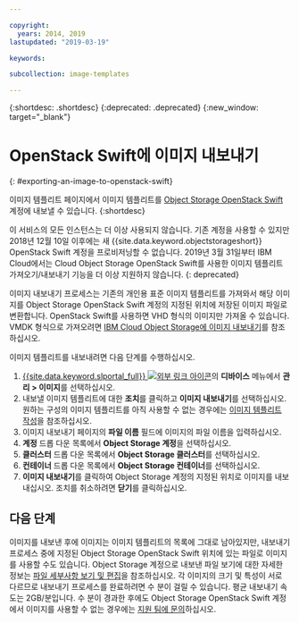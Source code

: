 ```yaml
---

copyright:
  years: 2014, 2019
lastupdated: "2019-03-19"

keywords:

subcollection: image-templates

---
```


{:shortdesc: .shortdesc}
{:deprecated: .deprecated}
{:new_window: target="_blank"}

# OpenStack Swift에 이미지 내보내기
{: #exporting-an-image-to-openstack-swift}

이미지 템플리트 페이지에서 이미지 템플리트를 [Object Storage OpenStack Swift](/docs/infrastructure/objectstorage-swift?topic=infrastructure/objectstorage-swift-getting-started-with-object-storage-openstack-swift#getting-started-with-object-storage-openstack-swift) 계정에 내보낼 수 있습니다.
{:shortdesc}

이 서비스의 모든 인스턴스는 더 이상 사용되지 않습니다. 기존 계정을 사용할 수 있지만 2018년 12월 10일 이후에는 새 {{site.data.keyword.objectstorageshort}} OpenStack Swift 계정을 프로비저닝할 수 없습니다. 2019년 3월 31일부터 IBM Cloud에서는 Cloud Object Storage OpenStack Swift를 사용한 이미지 템플리트 가져오기/내보내기 기능을 더 이상 지원하지 않습니다.
{: deprecated}

이미지 내보내기 프로세스는 기존의 개인용 표준 이미지 템플리트를 가져와서 해당 이미지를 Object Storage
OpenStack Swift 계정의 지정된 위치에 저장된 이미지 파일로 변환합니다. OpenStack Swift를 사용하면 VHD 형식의 이미지만 가져올 수 있습니다. VMDK 형식으로 가져오려면 [IBM Cloud Object Storage에 이미지 내보내기](/docs/infrastructure/image-templates?topic=image-templates-exporting-an-image-to-ibm-cloud-object-storage#exporting-an-image-to-ibm-cloud-object-storage)를 참조하십시오. 


이미지 템플리트를 내보내려면 다음 단계를 수행하십시오.

1. [{{site.data.keyword.slportal_full}} ![외부 링크 아이콘](../../icons/launch-glyph.svg "외부 링크 아이콘")](https://control.softlayer.com/)의 **디바이스** 메뉴에서 **관리 > 이미지**를 선택하십시오.
2. 내보낼 이미지 템플리트에 대한 **조치**를 클릭하고 **이미지 내보내기**를 선택하십시오. 원하는 구성의 이미지 템플리트를 아직 사용할 수 없는 경우에는
[이미지 템플리트 작성](/docs/infrastructure/image-templates?topic=image-templates-creating-an-image-template#creating-an-image-template)을 참조하십시오.
3. 이미지 내보내기 페이지의 **파일 이름** 필드에 이미지의 파일 이름을 입력하십시오.
5. **계정** 드롭 다운 목록에서 **Object Storage 계정**을 선택하십시오.
6. **클러스터** 드롭 다운 목록에서 **Object Storage 클러스터**를 선택하십시오.
7. **컨테이너** 드롭 다운 목록에서 **Object Storage 컨테이너**를 선택하십시오.
8. **이미지 내보내기**를 클릭하여 Object Storage 계정의 지정된 위치로 이미지를 내보내십시오. 조치를 취소하려면 **닫기**를
클릭하십시오.

## 다음 단계

이미지를 내보낸 후에 이미지는 이미지 템플리트의 목록에 그대로 남아있지만, 내보내기 프로세스 중에 지정된 Object Storage OpenStack Swift 위치에 있는 파일로 이미지를 사용할 수도 있습니다. Object Storage 계정으로 내보낸 파일 보기에 대한 자세한 정보는
[파일 세부사항 보기 및 편집](/docs/infrastructure/objectstorage-swift?topic=infrastructure/objectstorage-swift-viewing-and-editing-file-details#viewing-and-editing-file-details)을 참조하십시오. 각 이미지의 크기 및 특성이 서로 다르므로 내보내기 프로세스를 완료하려면
수 분이 걸릴 수 있습니다. 평균 내보내기 속도는 2GB/분입니다. 수 분이 경과한 후에도 Object Storage OpenStack Swift 계정에서 이미지를 사용할 수 없는 경우에는
[지원 팀에 문의](/docs/get-support?topic=get-support-getting-customer-support#getting-customer-support)하십시오.
